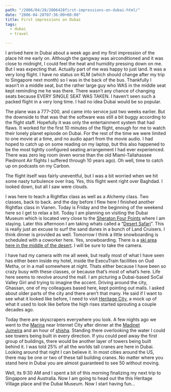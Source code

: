 ```yaml
---
path: "/2006/04/28/2006428first-impressions-on-dubai-html/" 
date: "2006-04-28T07:36:00+00:00" 
title: First impressions on Dubai
tags:
  - dubai
  - travel

---
```

I arrived here in Dubai about a week ago and my first impression of the place hit me early on. Although the gangway was airconditioned and it was close to midnight, I could feel the heat and humidity pressing down on me. But I was expecting that. Actually part of me was happy to just land. It was a very long flight. I have no status on KLM (which should change after my trip to Singapore next month) so I was in the back of the bus. Thankfully I wasn&rsquo;t in a middle seat, but the rather large guy who WAS in the middle seat kept reminding me he was there. There wasn&rsquo;t any chance of changing seats because EVERY SINGLE SEAT WAS TAKEN. I haven&rsquo;t seen such a packed flight in a very long time. I had no idea Dubai would be so popular.

The plane was a 777&ndash;200,&nbsp;and came into service just two weeks earlier.&nbsp;But the downside to that was that the software was still a bit&nbsp;buggy according to the flight staff. Hopefully it was only the entertainment system that had flaws. It worked for the first 10 minutes of the flight, enough&nbsp;for me to watch their lonely planet episode on Dubai. For the rest of the time we were limited to one movie at a time, and no audio apart from the movie audio.&nbsp;I had hoped to catch up on some reading on my laptop, but this also happened to be the most tightly configured seating arrangement I had ever experienced. There was zero leg room (even worse than the old Miami-Tallahassee Piedmont Air flights I suffered through 10 years ago). Oh well, time to catch up on podcasts on my&nbsp;Carbon.&nbsp;

The flight itself was fairly uneventful, but I was a bit worried when we hit some nasty turbulence over Iraq. Yes, this flight went right over Baghdad. I looked down, but all I saw were clouds.

I was here to teach a Rightfax class as well as a Alchemy class. Two classes, back to back. and the day before I flew here I finished another Rightfax class in Vianen. Today is Friday and the beginning of the weekend here so I get to relax a bit. Today I am planning on visiting the Dubai Museum which is located very close to the&nbsp;<a href="http://www.fourpoints.com/burdubai" class="broken_link">Sheraton Four Points</a>&nbsp;where I am staying. Later this afternoon I am taking whats called a &ldquo;<a href="http://www.travelexdubai.com/desertsafari.html" class="broken_link">Desert Safari</a>&rdquo;. This is really just an excuse to&nbsp;surf the sand dunes in a bunch of Land Cruisers. I think dinner is provided as well. Tomorrow I think a little snowboarding is scheduled with a coworker here. Yes, snowboarding. There is a&nbsp;<a href="http://www.skidxb.com/facts_eng.htm?mid=1&sid=2">ski area here in the middle of the desert</a>. I will be sure to take the camera.

I have had my camera with me all week, but really most of what I have seen has either been inside my hotel, inside the ExecuTrain facilities on Oud Metha, or in a mall somewhere at night. Thats either because I have been so crazy busy with these classes, or because that&rsquo;s most of what&rsquo;s here. Life here seems to revolve around the mall. I am picturing a Dubai-based SoCal Valley Girl and trying to imagine the accent. Driving around the city, Ghassan, one of my colleagues based here, kept pointing out malls. I asked about older parts of the city and there aren&rsquo;t that many. He said if I want to see what it looked like before, I need to visit&nbsp;<a href="http://www.datadubai.com/heritage.htm" class="broken_link">Heritage City</a>, a mock up of what it used to look like before the high rises started sprouting a couple decades ago.

Today there are skyscrapers everywhere you look. A few nights ago we went to the&nbsp;<a href="http://www.dubai-marina.com/">Marina</a>&nbsp;near Internet City after dinner at the&nbsp;<a href="http://www.madinatjumeirah.com/">Madinet Jumeira</a>&nbsp;and an hour of&nbsp;<a href="http://en.wikipedia.org/wiki/Hookah">shisha</a>. Standing there overlooking the water I could see towers being built in every direction. If you could peel away the first group of buildings, there would be another layer of towers being built behind it. I was told 25% of all the worlds tall cranes are here in Dubai. Looking around that night I can believe it. In most cities around the US, there may be one or two of these tall building cranes. No matter where you stand here in Dubai you are almost guaranteed to see 50 without moving.

Well, its 9:30 AM and I spent a bit of&nbsp;this morning finalizing my next trip to Singapore and Australia. Now I am going to head out the this Heritage Village place and the Dubai Museum. Now I start having fun&hellip;
